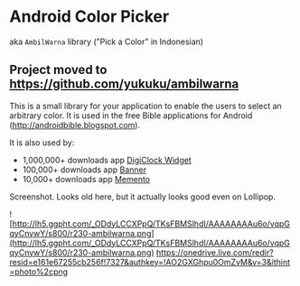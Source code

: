 # Android Color Picker #

aka `AmbilWarna` library ("Pick a Color" in Indonesian)

## Project moved to https://github.com/yukuku/ambilwarna ##

This is a small library for your application to enable the users to select an arbitrary color. It is used in the free Bible applications for Android (http://androidbible.blogspot.com).

It is also used by:
  * 1,000,000+ downloads app [DigiClock Widget](http://www.davidgoemans.com/mainsite/node/26)
  * 100,000+ downloads app [Banner](https://play.google.com/store/apps/details?id=kenyu73.bannerwidget)
  * 10,000+ downloads app [Memento](https://play.google.com/store/apps/details?id=net.redwarp.widget.memento)

Screenshot. Looks old here, but it actually looks good even on Lollipop.

![http://lh5.ggpht.com/_ODdyLCCXPpQ/TKsFBMSlhdI/AAAAAAAAu6o/vqpGqyCnywY/s800/r230-ambilwarna.png](http://lh5.ggpht.com/_ODdyLCCXPpQ/TKsFBMSlhdI/AAAAAAAAu6o/vqpGqyCnywY/s800/r230-ambilwarna.png)
https://onedrive.live.com/redir?resid=e161e67255cb256f!7327&authkey=!AO2GXGhpu0OmZvM&v=3&ithint=photo%2cpng
